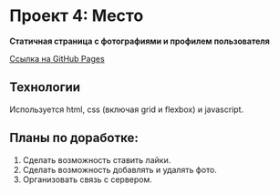 # Проект 4: Место
**Статичная страница с фотографиями и профилем пользователя**

[Ссылка на GitHub Pages](https://nkvasov.github.io/mesto/)

## Технологии
Используется html, css (включая grid и flexbox) и javascript.

## Планы по доработке:
1. Сделать возможность ставить лайки.
2. Сделать возможность добавлять и удалять фото.
3. Организовать связь с сервером.
